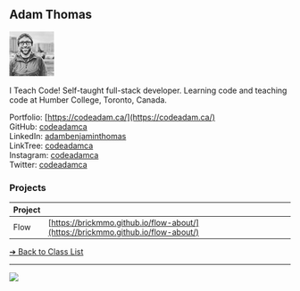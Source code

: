 ## Adam Thomas

![Adam Thomas](../images/codeadamca.png)

I Teach Code! Self-taught full-stack developer. Learning code and teaching code at Humber College, Toronto, Canada.

Portfolio: [https://codeadam.ca/](https://codeadam.ca/)  
GitHub: [codeadamca](https://github.com/codeadamca)  
LinkedIn: [adambenjaminthomas](https://www.linkedin.com/in/adambenjaminthomas/)  
LinkTree: [codeadamca](https://linktr.ee/codeadamca)  
Instagram: [codeadamca](https://www.instagram.com/codeadamca/)  
Twitter: [codeadamca](https://twitter.com/codeadamca)  

### Projects

| Project | |
| - | - |
| Flow | [https://brickmmo.github.io/flow-about/](https://brickmmo.github.io/flow-about/) |


[&#10132; Back to Class List](/)

---

<a href="https://brickmmo.com">
<img src="https://brickmmo.com/images/brickmmo-logo-horizontal.jpg" width="100">
</a>